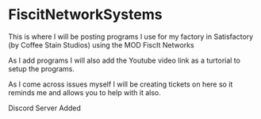 # FiscitNetworkSystems

This is where I will be posting programs I use for my factory in Satisfactory (by Coffee Stain Studios) using the MOD FiscIt Networks

As I add programs I will also add the Youtube video link as a turtorial to setup the programs.




As I come across issues myself I will be creating tickets on here so it reminds me and allows you to help with it also.


Discord Server Added
